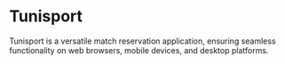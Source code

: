 # Tunisport
Tunisport is a versatile match reservation application, ensuring seamless functionality on web browsers, mobile devices, and desktop platforms.
